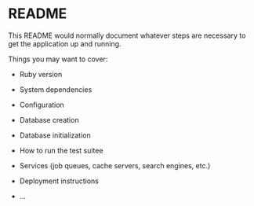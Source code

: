 # README

This README would normally document whatever steps are necessary to get the
application up and running.

Things you may want to cover:

* Ruby version

* System dependencies

* Configuration

* Database creation

* Database initialization

* How to run the test suitee

* Services (job queues, cache servers, search engines, etc.)

* Deployment instructions

* ...
